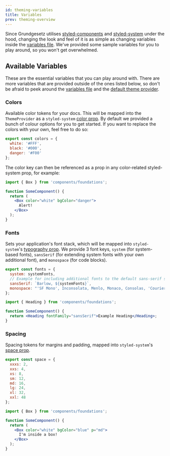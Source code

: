 ```yaml
---
id: theming-variables
title: Variables
prev: theming-overview
---
```


Since Grundgesetz utilises [styled-components](https://styled-components.com/) and [styled-system](https://styled-system.com/) under the hood, changing the look and feel of it is as simple as changing variables inside the [variables file](https://github.com/kata-ai/grundgesetz-skeleton/blob/master/src/components/foundations/variables.ts). We've provided some sample variables for you to play around, so you won't get overwhelmed.

## Available Variables

These are the essential variables that you can play around with. There are more variables that are provided outside of the ones listed below, so don't be afraid to peek around the [variables file](https://github.com/kata-ai/grundgesetz-skeleton/blob/master/src/components/foundations/variables.ts) and the [default theme provider](https://github.com/kata-ai/grundgesetz-skeleton/blob/master/src/components/foundations/Theme.tsx).

### Colors

Available color tokens for your docs. This will be mapped into the `ThemeProvider` as a `styled-system` [color prop](https://styled-system.com/table#color). By default we provided a bunch of colour options for you to get started. If you want to replace the colors with your own, feel free to do so:

```js
export const colors = {
  white: '#FFF',
  black: '#000',
  danger: '#F00'
};
```

The color key can then be referenced as a prop in any color-related styled-system prop, for example:

```jsx
import { Box } from 'components/foundations';

function SomeComponent() {
  return (
    <Box color="white" bgColor="danger">
      Alert!
    </Box>
  );
}
```

### Fonts

Sets your application's font stack, which will be mapped into `styled-system`'s [typography prop](https://styled-system.com/table/#typography). We provide 3 font keys, `system` (for system-based fonts), `sansSerif` (for extending system fonts with your own additional font), and `monospace` (for code blocks).

```js
export const fonts = {
  system: systemFonts,
  // Example for including additional fonts to the default sans-serif stack.
  sansSerif: `Barlow, ${systemFonts}`,
  monospace: "'SF Mono', Inconsolata, Menlo, Monaco, Consolas, 'Courier New', Courier, monospace;"
};
```

```jsx
import { Heading } from 'components/foundations';

function SomeComponent() {
  return <Heading fontFamily="sansSerif">Example Heading</Heading>;
}
```

### Spacing

Spacing tokens for margins and padding, mapped into `styled-system`'s [space prop](https://styled-system.com/table#space).

```js
export const space = {
  xxxs: 2,
  xxs: 4,
  xs: 8,
  sm: 12,
  md: 16,
  lg: 24,
  xl: 32,
  xxl: 48
};
```

```jsx
import { Box } from 'components/foundations';

function SomeComponent() {
  return (
    <Box color="white" bgColor="blue" p="md">
      I'm inside a box!
    </Box>
  );
}
```
